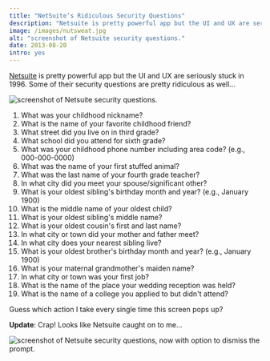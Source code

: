 ```yaml
---
title: "NetSuite’s Ridiculous Security Questions"
description: "Netsuite is pretty powerful app but the UI and UX are seriously stuck in 1996. Some of their security questions are pretty ridiculous as well."
image: /images/nutsweat.jpg
alt: "screenshot of Netsuite security questions."
date: 2013-08-20
intro: yes
---
```

[Netsuite](http://netsuite.com/) is pretty powerful app but the UI and UX are seriously stuck in 1996. Some of their security questions are pretty ridiculous as well...

![screenshot of Netsuite security questions.](/images/nutsweat.jpg)

1.  What was your childhood nickname?
2.  What is the name of your favorite childhood friend?
3.  What street did you live on in third grade?
4.  What school did you attend for sixth grade?
5.  What was your childhood phone number including area code? (e.g., 000-000-0000)
6.  What was the name of your first stuffed animal?
7.  What was the last name of your fourth grade teacher?
8.  In what city did you meet your spouse/significant other?
9.  What is your oldest sibling's birthday month and year? (e.g., January 1900)
10. What is the middle name of your oldest child?
11. What is your oldest sibling's middle name?
12. What is your oldest cousin's first and last name?
13. In what city or town did your mother and father meet?
14. In what city does your nearest sibling live?
15. What is your oldest brother's birthday month and year? (e.g., January 1900)
16. What is your maternal grandmother's maiden name?
17. In what city or town was your first job?
18. What is the name of the place your wedding reception was held?
19. What is the name of a college you applied to but didn't attend?

Guess which action I take every single time this screen pops up?

**Update**: Crap! Looks like Netsuite caught on to me...  

![screenshot of Netsuite security questions, now with option to dismiss the prompt.](/images/nutscrape.jpg)

